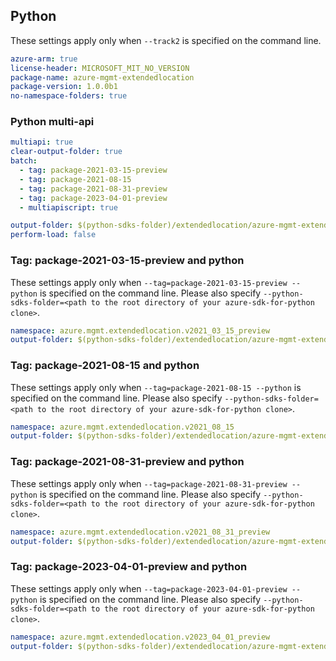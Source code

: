 ## Python

These settings apply only when `--track2` is specified on the command line.

```yaml $(python)
azure-arm: true
license-header: MICROSOFT_MIT_NO_VERSION
package-name: azure-mgmt-extendedlocation
package-version: 1.0.0b1
no-namespace-folders: true
```

### Python multi-api

``` yaml $(python)
multiapi: true
clear-output-folder: true
batch:
  - tag: package-2021-03-15-preview
  - tag: package-2021-08-15
  - tag: package-2021-08-31-preview
  - tag: package-2023-04-01-preview
  - multiapiscript: true
```

```yaml $(multiapiscript)
output-folder: $(python-sdks-folder)/extendedlocation/azure-mgmt-extendedlocation/azure/mgmt/extendedlocation/
perform-load: false
```

### Tag: package-2021-03-15-preview and python

These settings apply only when `--tag=package-2021-03-15-preview --python` is specified on the command line.
Please also specify `--python-sdks-folder=<path to the root directory of your azure-sdk-for-python clone>`.

```yaml $(tag) == 'package-2021-03-15-preview' && $(python)
namespace: azure.mgmt.extendedlocation.v2021_03_15_preview
output-folder: $(python-sdks-folder)/extendedlocation/azure-mgmt-extendedlocation/azure/mgmt/extendedlocation/v2021_03_15_preview
```

### Tag: package-2021-08-15 and python

These settings apply only when `--tag=package-2021-08-15 --python` is specified on the command line.
Please also specify `--python-sdks-folder=<path to the root directory of your azure-sdk-for-python clone>`.

```yaml $(tag) == 'package-2021-08-15' && $(python)
namespace: azure.mgmt.extendedlocation.v2021_08_15
output-folder: $(python-sdks-folder)/extendedlocation/azure-mgmt-extendedlocation/azure/mgmt/extendedlocation/v2021_08_15
```

### Tag: package-2021-08-31-preview and python

These settings apply only when `--tag=package-2021-08-31-preview --python` is specified on the command line.
Please also specify `--python-sdks-folder=<path to the root directory of your azure-sdk-for-python clone>`.

```yaml $(tag) == 'package-2021-08-31-preview' && $(python)
namespace: azure.mgmt.extendedlocation.v2021_08_31_preview
output-folder: $(python-sdks-folder)/extendedlocation/azure-mgmt-extendedlocation/azure/mgmt/extendedlocation/v2021_08_31_preview
```

### Tag: package-2023-04-01-preview and python

These settings apply only when `--tag=package-2023-04-01-preview --python` is specified on the command line.
Please also specify `--python-sdks-folder=<path to the root directory of your azure-sdk-for-python clone>`.

```yaml $(tag) == 'package-2023-04-01-preview' && $(python)
namespace: azure.mgmt.extendedlocation.v2023_04_01_preview
output-folder: $(python-sdks-folder)/extendedlocation/azure-mgmt-extendedlocation/azure/mgmt/extendedlocation/v2023_04_01_preview
```
